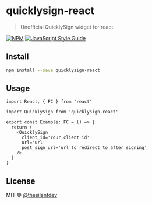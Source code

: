 # quicklysign-react

> Unofficial QuicklySign widget for react

[![NPM](https://img.shields.io/npm/v/quicklysign-react.svg)](https://www.npmjs.com/package/quicklysign-react) [![JavaScript Style Guide](https://img.shields.io/badge/code_style-standard-brightgreen.svg)](https://standardjs.com)

## Install

```bash
npm install --save quicklysign-react
```

## Usage

```tsx
import React, { FC } from 'react'

import QuicklySign from 'quicklysign-react'

export const Example: FC = () => {
  return (
    <QuicklySign
      client_id='Your client id'
      url='url'
      post_sign_url='url to redirect to after signing'
    />
  )
}
```

## License

MIT © [@thesilentdev](https://github.com/@thesilentdev)
